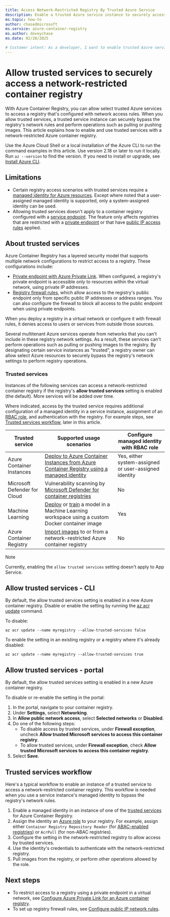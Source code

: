 ```yaml
---
title: Access Network-Restricted Registry By Trusted Azure Service
description: Enable a trusted Azure service instance to securely access a network-restricted container registry to pull or push images 
ms.topic: how-to
author: chasedmicrosoft
ms.service: azure-container-registry
ms.author: doveychase
ms.date: 02/28/2025

# Customer intent: As a developer, I want to enable trusted Azure services to access my network-restricted container registry, so that I can securely pull or push images without compromising my registry's network security settings.
---
```


# Allow trusted services to securely access a network-restricted container registry

With Azure Container Registry, you can allow select trusted Azure services to access a registry that's configured with network access rules. When you allow trusted services, a trusted service instance can securely bypass the registry's network rules and perform operations such as pulling or pushing images. This article explains how to enable and use trusted services with a network-restricted Azure container registry.

Use the Azure Cloud Shell or a local installation of the Azure CLI to run the command examples in this article. Use version 2.18 or later to run it locally. Run `az --version` to find the version. If you need to install or upgrade, see [Install Azure CLI](/cli/azure/install-azure-cli).

## Limitations

* Certain registry access scenarios with trusted services require a [managed identity for Azure resources](/azure/active-directory/managed-identities-azure-resources/overview). Except where noted that a user-assigned managed identity is supported, only a system-assigned identity can be used.
* Allowing trusted services doesn't apply to a container registry configured with a [service endpoint](container-registry-vnet.md). The feature only affects registries that are restricted with a [private endpoint](container-registry-private-link.md) or that have [public IP access rules](container-registry-access-selected-networks.md) applied.

## About trusted services

Azure Container Registry has a layered security model that supports multiple network configurations to restrict access to a registry. These configurations include:

* [Private endpoint with Azure Private Link](container-registry-private-link.md). When configured, a registry's private endpoint is accessible only to resources within the virtual network, using private IP addresses.  
* [Registry firewall rules](container-registry-access-selected-networks.md), which allow access to the registry's public endpoint only from specific public IP addresses or address ranges. You can also configure the firewall to block all access to the public endpoint when using private endpoints.

When you deploy a registry in a virtual network or configure it with firewall rules, it denies access to users or services from outside those sources.

Several multitenant Azure services operate from networks that you can't include in these registry network settings. As a result, these services can't perform operations such as pulling or pushing images to the registry. By designating certain service instances as "trusted", a registry owner can allow select Azure resources to securely bypass the registry's network settings to perform registry operations.

### Trusted services

Instances of the following services can access a network-restricted container registry if the registry's **allow trusted services** setting is enabled (the default). More services will be added over time.

Where indicated, access by the trusted service requires additional configuration of a managed identity in a service instance, assignment of an [RBAC role](container-registry-rbac-built-in-roles-overview.md), and authentication with the registry. For example steps, see [Trusted services workflow](#trusted-services-workflow), later in this article.

|Trusted service  |Supported usage scenarios  | Configure managed identity with RBAC role |
|---------|---------|------|
| Azure Container Instances | [Deploy to Azure Container Instances from Azure Container Registry using a managed identity](/azure/container-instances/using-azure-container-registry-mi) | Yes, either system-assigned or user-assigned identity |
| Microsoft Defender for Cloud | Vulnerability scanning by [Microsoft Defender for container registries](scan-images-defender.md) | No |
| Machine Learning | [Deploy](/azure/machine-learning/how-to-deploy-custom-container) or [train](/azure/machine-learning/how-to-train-with-custom-image) a model in a Machine Learning workspace using a custom Docker container image | Yes |
| Azure Container Registry | [Import images](container-registry-import-images.md) to or from a network-restricted Azure container registry | No |

> [!NOTE]
> Currently, enabling the `allow trusted services` setting doesn't apply to App Service.

## Allow trusted services - CLI

By default, the allow trusted services setting is enabled in a new Azure container registry. Disable or enable the setting by running the [az acr update](/cli/azure/acr#az-acr-update) command.

To disable:

```azurecli
az acr update --name myregistry --allow-trusted-services false
```

To enable the setting in an existing registry or a registry where it's already disabled:

```azurecli
az acr update --name myregistry --allow-trusted-services true
```

## Allow trusted services - portal

By default, the allow trusted services setting is enabled in a new Azure container registry.

To disable or re-enable the setting in the portal:

1. In the portal, navigate to your container registry.
1. Under **Settings**, select **Networking**.
1. In **Allow public network access**, select **Selected networks** or **Disabled**.
1. Do one of the following steps:
    * To disable access by trusted services, under **Firewall exception**, uncheck **Allow trusted Microsoft services to access this container registry**.
    * To allow trusted services, under **Firewall exception**, check **Allow trusted Microsoft services to access this container registry**.
1. Select **Save**.

## Trusted services workflow

Here's a typical workflow to enable an instance of a trusted service to access a network-restricted container registry. This workflow is needed when you use a service instance's managed identity to bypass the registry's network rules.

1. Enable a managed identity in an instance of one of the [trusted services](#trusted-services) for Azure Container Registry.
1. Assign the identity an [Azure role](container-registry-rbac-built-in-roles-overview.md) to your registry. For example, assign either `Container Registry Repository Reader` (for [ABAC-enabled registries](container-registry-rbac-abac-repository-permissions.md)) or `AcrPull` (for non-ABAC registries).
1. Configure the setting in the network-restricted registry to allow access by trusted services.
1. Use the identity's credentials to authenticate with the network-restricted registry.
1. Pull images from the registry, or perform other operations allowed by the role.

## Next steps

* To restrict access to a registry using a private endpoint in a virtual network, see [Configure Azure Private Link for an Azure container registry](container-registry-private-link.md).
* To set up registry firewall rules, see [Configure public IP network rules](container-registry-access-selected-networks.md).

